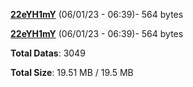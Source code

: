 [**22eYH1mY**](/data/22eYH1mY.txt) (06/01/23 - 06:39)- 564 bytes

[**22eYH1mY**](/data/22eYH1mY.txt) (06/01/23 - 06:39)- 564 bytes

**Total Datas**: 3049

**Total Size**: 19.51 MB / 19.5 MB